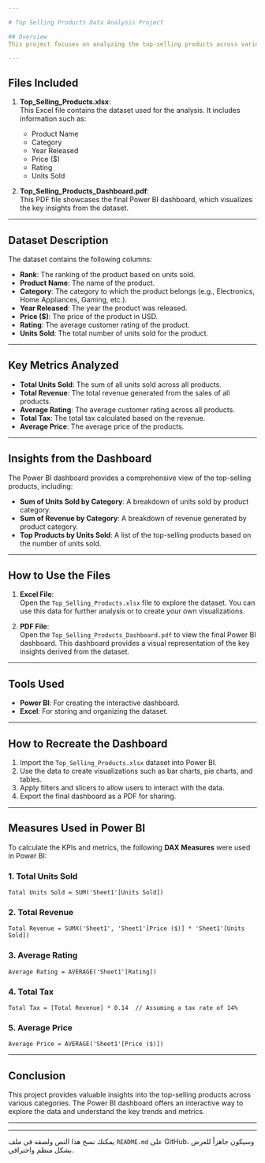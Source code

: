 ```yaml
---

# Top Selling Products Data Analysis Project

## Overview
This project focuses on analyzing the top-selling products across various categories. The analysis includes insights into total units sold, revenue, average ratings, and other key metrics. The final dashboard is visualized using **Power BI**, and the dataset is provided in an Excel file.

---
```


## Files Included
1. **Top_Selling_Products.xlsx**:  
   This Excel file contains the dataset used for the analysis. It includes information such as:
   - Product Name
   - Category
   - Year Released
   - Price ($)
   - Rating
   - Units Sold

2. **Top_Selling_Products_Dashboard.pdf**:  
   This PDF file showcases the final Power BI dashboard, which visualizes the key insights from the dataset.

---

## Dataset Description
The dataset contains the following columns:
- **Rank**: The ranking of the product based on units sold.
- **Product Name**: The name of the product.
- **Category**: The category to which the product belongs (e.g., Electronics, Home Appliances, Gaming, etc.).
- **Year Released**: The year the product was released.
- **Price ($)**: The price of the product in USD.
- **Rating**: The average customer rating of the product.
- **Units Sold**: The total number of units sold for the product.

---

## Key Metrics Analyzed
- **Total Units Sold**: The sum of all units sold across all products.
- **Total Revenue**: The total revenue generated from the sales of all products.
- **Average Rating**: The average customer rating across all products.
- **Total Tax**: The total tax calculated based on the revenue.
- **Average Price**: The average price of the products.

---

## Insights from the Dashboard
The Power BI dashboard provides a comprehensive view of the top-selling products, including:
- **Sum of Units Sold by Category**: A breakdown of units sold by product category.
- **Sum of Revenue by Category**: A breakdown of revenue generated by product category.
- **Top Products by Units Sold**: A list of the top-selling products based on the number of units sold.

---

## How to Use the Files
1. **Excel File**:  
   Open the `Top_Selling_Products.xlsx` file to explore the dataset. You can use this data for further analysis or to create your own visualizations.

2. **PDF File**:  
   Open the `Top_Selling_Products_Dashboard.pdf` to view the final Power BI dashboard. This dashboard provides a visual representation of the key insights derived from the dataset.

---

## Tools Used
- **Power BI**: For creating the interactive dashboard.
- **Excel**: For storing and organizing the dataset.

---

## How to Recreate the Dashboard
1. Import the `Top_Selling_Products.xlsx` dataset into Power BI.
2. Use the data to create visualizations such as bar charts, pie charts, and tables.
3. Apply filters and slicers to allow users to interact with the data.
4. Export the final dashboard as a PDF for sharing.

---

## Measures Used in Power BI
To calculate the KPIs and metrics, the following **DAX Measures** were used in Power BI:

### 1. **Total Units Sold**
```DAX
Total Units Sold = SUM('Sheet1'[Units Sold])
```

### 2. **Total Revenue**
```DAX
Total Revenue = SUMX('Sheet1', 'Sheet1'[Price ($)] * 'Sheet1'[Units Sold])
```

### 3. **Average Rating**
```DAX
Average Rating = AVERAGE('Sheet1'[Rating])
```

### 4. **Total Tax**
```DAX
Total Tax = [Total Revenue] * 0.14  // Assuming a tax rate of 14%
```

### 5. **Average Price**
```DAX
Average Price = AVERAGE('Sheet1'[Price ($)])
```

---

## Conclusion
This project provides valuable insights into the top-selling products across various categories. The Power BI dashboard offers an interactive way to explore the data and understand the key trends and metrics.

---


---

يمكنك نسخ هذا النص ولصقه في ملف `README.md` على GitHub، وسيكون جاهزاً للعرض بشكل منظم واحترافي.
